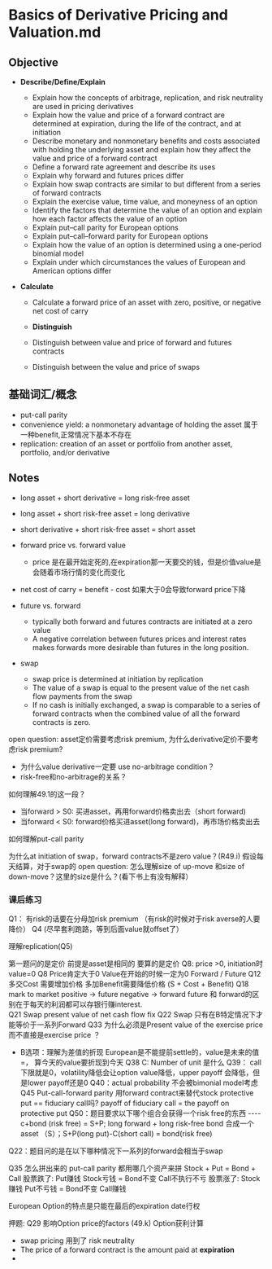 # Basics of Derivative Pricing and Valuation.md

## Objective

* **Describe/Define/Explain**
  * Explain how the concepts of arbitrage, replication, and risk neutrality are used in pricing derivatives
  * Explain how the value and price of a forward contract are determined at expiration, during the life of the contract, and at initiation
  * Describe monetary and nonmonetary benefits and costs associated with holding the underlying asset and explain how they affect the value and price of a forward contract
  * Define a forward rate agreement and describe its uses
  * Explain why forward and futures prices differ
  * Explain how swap contracts are similar to but different from a series of forward contracts
  * Explain the exercise value, time value, and moneyness of an option
  * Identify the factors that determine the value of an option and explain how each factor affects the value of an option
  * Explain put–call parity for European options
  * Explain put–call–forward parity for European options
  * Explain how the value of an option is determined using a one-period binomial model
  * Explain under which circumstances the values of European and American options differ
  
* **Calculate**
  * Calculate a forward price of an asset with zero, positive, or negative net cost of carry

  * **Distinguish**
  * Distinguish between value and price of forward and futures contracts
  * Distinguish between the value and price of swaps

## 基础词汇/概念
* put-call parity
* convenience yield: a nonmonetary advantage of holding the asset 属于一种benefit,正常情况下基本不存在
* replication: creation of an asset or portfolio from another asset, portfolio, and/or derivative

## Notes

* long asset + short derivative = long risk-free asset
* long asset + short risk-free asset = long derivative
* short derivative + short risk-free asset = short asset

* forward price vs. forward value
  * price 是在最开始定死的,在expiration那一天要交的钱，但是价值value是会随着市场行情的变化而变化
* net cost of carry = benefit - cost 如果大于0会导致forward price下降


* future vs. forward
  * typically both forward and futures contracts are initiated at a zero value
  * A negative correlation between futures prices and interest rates makes forwards more desirable than futures in the long position.

* swap
  * swap price is determined at initiation by replication
  * The value of a swap is equal to the present value of the net cash flow payments from the swap
  * If no cash is initially exchanged, a swap is comparable to a series of forward contracts when the combined value of all the forward contracts is zero.

open question: asset定价需要考虑risk premium, 为什么derivative定价不要考虑risk premium?
- 为什么value derivative一定要 use no-arbitrage condition？
- risk-free和no-arbitrage的关系？

如何理解49.1的这一段？
- 当forward > S0: 买进asset，再用forward价格卖出去（short forward)
- 当forward < S0: forward价格买进asset(long forward)，再市场价格卖出去

如何理解put-call parity

为什么at initiation of swap，forward contracts不是zero value？(R49.i)
假设每天结算，对于swap的
open question: 怎么理解size of up-move 和size of down-move？这里的size是什么？(看下书上有没有解释）


### 课后练习
Q1： 有risk的话要在分母加risk premium （有risk的时候对于risk averse的人要降价）
Q4 (尽早套利跑路，等到后面value就offset了）

理解replication(Q5)

第一题问的是定价 前提是asset是相同的 要算的是定价
Q8: price >0, initiation时value=0
Q8 Price肯定大于0 Value在开始的时候一定为0  Forward / Future 
Q12 多交Cost 需要增加价格 多加Benefit需要降低价格 (S + Cost + Benefit) 
Q18 mark to market   positive -> future  negative -> forward    future 和 forward的区别在于每天的利润都可以存银行赚interest.  
Q21 Swap present value of net cash flow fix
Q22 Swap 只有在B特定情况下才能等价于一系列Forward
Q33 为什么必须是Present value of the exercise price 而不直接是exercise price ？ 
- B选项：理解为差值的折现
European是不能提前settle的，value是未来的值 =， 算今天的value要折现到今天
Q38 C: Number of unit 是什么 
Q39： call下限就是0，volatility降低会让option value降低，upper payoff 会降低，但是lower payoff还是0
Q40：actual probability 不会被bimonial model考虑
Q45 Put-call-forward parity 用forward contract来替代stock
protective put == fiduciary call吗? 
payoff of fiduciary call = the payoff on protective put
Q50：题目要求以下哪个组合会获得一个risk free的东西 ---- c+bond (risk free) = S+P; long forward + long risk-free bond 合成一个asset （S）；S+P(long put)-C(short call) = bond(risk free) 

Q22：题目问的是在以下哪种情况下一系列的forward会相当于swap

Q35 怎么拼出来的
put-call parity 都用哪几个资产来拼
Stock + Put = Bond + Call 
股票跌了: Put赚钱 Stock亏钱 = Bond不变 Call不执行不亏
股票涨了: Stock 赚钱 Put不亏钱 = Bond不变  Call赚钱

European Option的特点是只能在最后的expiration date行权

押题:
Q29 影响Option price的factors (49.k)
Option获利计算

* swap pricing 用到了 risk neutrality
* The price of a forward contract is the amount paid at **expiration**
* 